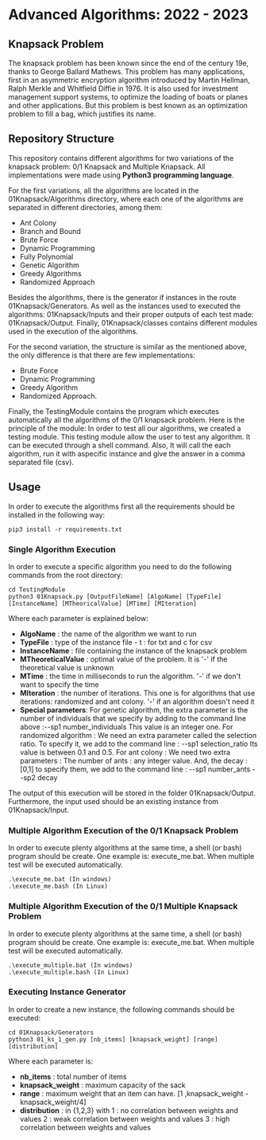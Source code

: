 # Advanced Algorithms: 2022 - 2023

## Knapsack Problem

The knapsack problem has been known since the end of the century 19e, thanks to George Ballard Mathews. This problem has many applications, first in an asymmetric encryption algorithm introduced by Martin Hellman, Ralph Merkle and Whitfield Diffie in 1976. It is also used for investment management support systems, to optimize the loading of boats or planes and other applications. But this problem is best known as an optimization problem to fill a bag, which justifies its name.

## Repository Structure

This repository contains different algorithms for two variations of the knapsack problem: 0/1 Knapsack and Multiple Knapsack. All implementations were made using **Python3 programming language**.

For the first variations, all the algorithms are located in the 01Knapsack/Algorithms directory, where each one of the algorithms are separated in different directories, among them:

- Ant Colony
- Branch and Bound
- Brute Force
- Dynamic Programming
- Fully Polynomial 
- Genetic Algorithm
- Greedy Algorithms
- Randomized Approach

Besides the algorithms, there is the generator if instances in the route 01Knapsack/Generators. As well as the instances used to executed the algorithms: 01Knapsack/Inputs and their proper outputs of each test made: 01Knapsack/Output. Finally, 01Knapsack/classes contains different modules used in the execution of the algorithms.

For the second variation, the structure is similar as the mentioned above, the only difference is that there are few implementations:

- Brute Force
- Dynamic Programming
- Greedy Algorithm
- Randomized Approach.

Finally, the TestingModule contains the program which executes automatically all the algorithms of the 0/1 knapsack problem. Here is the principle of the module: In order to test all our algorithms, we created a testing module. This testing module allow the user to test any algorithm. It can be executed
through a shell command. Also, It will call the each algorithm, run it with aspecific instance and give the answer in a comma separated file (csv).

## Usage

In order to execute the algorithms first all the requirements should be installed in the following way: 

    pip3 install -r requirements.txt 

### Single Algorithm Execution

In order to execute a specific algorithm you need to do the following commands from the root directory:

    cd TestingModule
    python3 01Knapsack.py [OutputFileName] [AlgoName] [TypeFile] [InstanceName] [MTheoricalValue] [MTime] [MIteration]

Where each parameter is explained below:

- **AlgoName** : the name of the algorithm we want to run
- **TypeFile** : type of the instance file - t : for txt and c for csv
- **InstanceName** : file containing the instance of the knapsack problem
- **MTheoreticalValue** : optimal value of the problem. It is '-' if the theoretical value is unknown
- **MTime** : the time in milliseconds to run the algorithm. '-' if we don't want to specify the time
- **MIteration** : the number of iterations. This one is for algorithms that use iterations: randomized and ant colony. '-' if an algorithm doesn't need it
- **Special parameters**: For genetic algorithm, the extra parameter is the number of individuals that we specify by adding to the command line above :--sp1 number_individuals This value is an integer one. For randomized algorithm : We need an extra parameter called the selection ratio. To specify it, we add to the command line : --sp1 selection_ratio Its value is between 0.1 and 0.5. For ant colony : We need two extra parameters : The number of ants : any integer value. And, the decay : [0,1] to specify them, we add to the command line : --sp1 number_ants --sp2 decay

The output of this execution will be stored in the folder 01Knapsack/Output. Furthermore, the input used should be an existing instance from 01Knapsack/Input.

### Multiple Algorithm Execution of the 0/1 Knapsack Problem

In order to execute plenty algorithms at the same time, a shell (or bash) program should be create. One example is: execute_me.bat. When multiple test will be executed automatically.

    .\execute_me.bat (In windows)
    .\execute_me.bash (In Linux)

### Multiple Algorithm Execution of the 0/1 Multiple Knapsack Problem

In order to execute plenty algorithms at the same time, a shell (or bash) program should be create. One example is: execute_me.bat. When multiple test will be executed automatically.

    .\execute_multiple.bat (In windows)
    .\execute_multiple.bash (In Linux)

### Executing Instance Generator

In order to create a new instance, the following commands should be executed:

    cd 01Knapsack/Generators
    python3 01_ks_1_gen.py [nb_items] [knapsack_weight] [range] [distribution]

Where each parameter is:

- **nb_items** : total number of items
- **knapsack_weight** : maximum capacity of the sack
- **range** : maximum weight that an item can have. [1 ,knapsack_weight - knapsack_weight/4]
- **distribution** : in {1,2,3} with 
                1 : no correlation between weights and values
                2 : weak correlation between weights and values
                3 : high correlation between weights and values